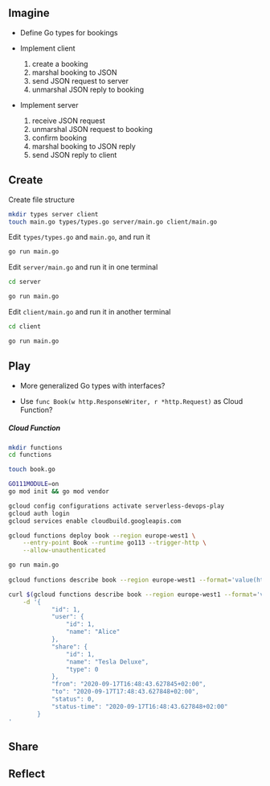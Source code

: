## Imagine

- Define Go types for bookings 

- Implement client

    1) create a booking 
    2) marshal booking to JSON 
    3) send JSON request to server
    4) unmarshal JSON reply to booking
    
- Implement server

    1) receive JSON request
    2) unmarshal JSON request to booking
    3) confirm booking
    4) marshal booking to JSON reply
    5) send JSON reply to client

## Create

Create file structure
```bash
mkdir types server client
touch main.go types/types.go server/main.go client/main.go
```

Edit `types/types.go` and `main.go`, and run it
```bash
go run main.go
```

Edit `server/main.go` and run it in one terminal
```bash
cd server

go run main.go
```

Edit `client/main.go` and run it in another terminal
```bash
cd client

go run main.go
```

## Play

- More generalized Go types with interfaces?

- Use `func Book(w http.ResponseWriter, r *http.Request)` as Cloud Function?

##### Cloud Function


```bash
mkdir functions
cd functions

touch book.go

GO111MODULE=on
go mod init && go mod vendor
```

```bash
gcloud config configurations activate serverless-devops-play
gcloud auth login
gcloud services enable cloudbuild.googleapis.com

gcloud functions deploy book --region europe-west1 \
    --entry-point Book --runtime go113 --trigger-http \
    --allow-unauthenticated
```

```bash   
go run main.go
 
gcloud functions describe book --region europe-west1 --format='value(httpsTrigger.url)'

curl $(gcloud functions describe book --region europe-west1 --format='value(httpsTrigger.url)') \
    -d '{
            "id": 1,
            "user": {
                "id": 1,
                "name": "Alice"
            },
            "share": {
                "id": 1,
                "name": "Tesla Deluxe",
                "type": 0
            },
            "from": "2020-09-17T16:48:43.627845+02:00",
            "to": "2020-09-17T17:48:43.627848+02:00",
            "status": 0,
            "status-time": "2020-09-17T16:48:43.627848+02:00"
        }
'
```


## Share

## Reflect

